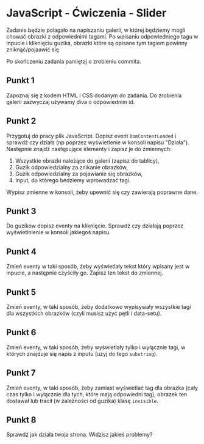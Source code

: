 # JavaScript - Ćwiczenia - Slider

Zadanie będzie polagało na napiszaniu galerii, w której będziemy mogli chować obrazki z odpowiednimi tagami.
Po wpisaniu odpowiedniego tagu w inpucie i kliknięciu guzika, obrazki które są opisane tym tagiem powinny zniknąć/pojaawić się

Po skończeniu zadania pamiętaj o zrobieniu commita.

## Punkt 1
Zapoznaj się z kodem HTML i CSS dodanym do zadania. Do zrobienia galerii zazwyczaj używamy diva o odpowiednim id.

## Punkt 2
Przygotuj do pracy plik JavaScript. Dopisz event ```DomContentLoaded``` i sprawdź czy działa (np poprzez wyświetlenie w konsoli napisu "Działa").
Następnie znajdź następujące elementy i zapisz je do zmiennych:

1. Wszystkie obrazki należące do galerii (zapisz do tablicy),
2. Guzik odpowiedzialny za znikanie obrazków,
3. Guzik odpowiedzialny za pojawianie się obrazków,
4. Input, do którego bedziemy wprowadzać tagi.

Wypisz zmienne w konsoli, żeby upewnić się czy zawierają poprawne dane.

## Punkt 3
Do guzików dopisz eventy na kliknięcie. Sprawdź czy działają poprzez wyświetlnienie w konsoli jakiegoś napisu.

## Punkt 4
Zmień eventy w taki sposób, żeby wyświetlały tekst który wpisany jest w inpucie, a następnie czyściły go.
Zapisz ten tekst do zmiennej.

## Punkt 5
Zmień eventy, w taki sposób, żeby dodatkowo wypisywały wszystkie tagi dla wszystkich obrazków (czyli musisz użyć pętli i data-setu).

## Punkt 6
Zmień eventy, w taki sposób, żeby wyświetlały tylko i wyłącznie tagi, w których znajduje się napis z inputu (uzyj do tego ```substring```).

## Punkt 7
Zmień eventy, w taki sposób, żeby zamiast wyświetlać tag dla obrazka (cały czas tylko i wyłącznie dla tych, które mają odpowiedni tag), obrazek ten dostawał lub tracił (w zależności od guzika) klasę ```invisible```.

## Punkt 8
Sprawdź jak działa twoja strona. Widzisz jakieś problemy?
